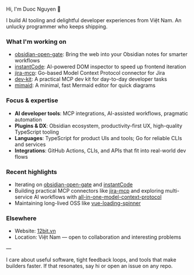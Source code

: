 Hi, I'm Duoc Nguyen 👋

I build AI tooling and delightful developer experiences from Việt Nam. An unlucky programmer who keeps shipping.

### What I'm working on
- [obsidian-open-gate](https://github.com/nguyenvanduocit/obsidian-open-gate): Bring the web into your Obsidian notes for smarter workflows
- [instantCode](https://github.com/nguyenvanduocit/instantCode): AI-powered DOM inspector to speed up frontend iteration
- [jira-mcp](https://github.com/nguyenvanduocit/jira-mcp): Go-based Model Context Protocol connector for Jira
- [dev-kit](https://github.com/nguyenvanduocit/dev-kit): A practical MCP dev kit for day-to-day developer tasks
- [mimaid](https://github.com/nguyenvanduocit/mimaid): A minimal, fast Mermaid editor for quick diagrams

### Focus & expertise
- **AI developer tools**: MCP integrations, AI-assisted workflows, pragmatic automation
- **Plugins & DX**: Obsidian ecosystem, productivity-first UX, high-quality TypeScript tooling
- **Languages**: TypeScript for product UIs and tools; Go for reliable CLIs and services
- **Integrations**: GitHub Actions, CLIs, and APIs that fit into real-world dev flows

### Recent highlights
- Iterating on [obsidian-open-gate](https://github.com/nguyenvanduocit/obsidian-open-gate) and [instantCode](https://github.com/nguyenvanduocit/instantCode)
- Building practical MCP connectors like [jira-mcp](https://github.com/nguyenvanduocit/jira-mcp) and exploring multi-service AI workflows with [all-in-one-model-context-protocol](https://github.com/nguyenvanduocit/all-in-one-model-context-protocol)
- Maintaining long-lived OSS like [vue-loading-spinner](https://github.com/nguyenvanduocit/vue-loading-spinner)

### Elsewhere
- Website: [12bit.vn](https://12bit.vn)
- Location: Việt Nam — open to collaboration and interesting problems

—

I care about useful software, tight feedback loops, and tools that make builders faster. If that resonates, say hi or open an issue on any repo.
